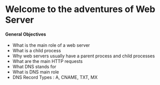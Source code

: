 <h1>Welcome to the adventures of Web Server</h1>
<h4>General Objectives</h4>
<ul>
<li>What is the main role of a web server</li>
<li>What is a child process</li>
<li>Why web servers usually have a parent process and child processes</li>
<li>What are the main HTTP requests</li>
<li>What DNS stands for</li>
<li>What is DNS main role</li>
<li>DNS Record Types : A, CNAME, TXT, MX</li>
</ul>
